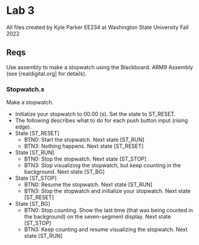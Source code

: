 # Lab 3

All files created by Kyle Parker
    EE234 at Washington State University Fall 2022

## Reqs

Use assembly to make a stopwatch using the Blackboard. ARM9 Assembly 
(see [realdigital.org] for details).

### Stopwatch.s

Make a stopwatch.
- Initialize your stopwatch to 00.00 (s). Set the state to ST_RESET.
- The following describes what to do for each push button input (rising edge).
- State [ST_RESET]
    - BTN0: Start the stopwatch. Next state [ST_RUN]
    - BTN3: Nothing happens. Next state [ST_RESET]
- State [ST_RUN]
    - BTN0: Stop the stopwatch. Next state [ST_STOP]
    - BTN3: Stop visualizing the stopwatch, but keep counting in the background. Next state [ST_BG]
- State [ST_STOP]
    - BTN0: Resume the stopwatch. Next state [ST_RUN]
    - BTN3: Stop the stopwatch and initialize your stopwatch. Next state [ST_RESET]
- State [ST_BG]
    - BTN0: Stop counting. Show the last time (that was being counted in the background) on the seven-segment display. Next state [ST_STOP]
    - BTN3: Keep counting and resume visualizing the stopwatch. Next state [ST_RUN]
